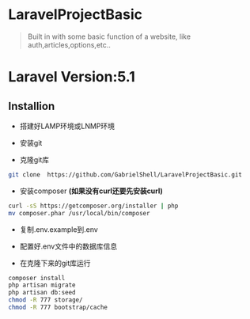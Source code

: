 # LaravelProjectBasic

> Built in with some basic function of a website, like auth,articles,options,etc..

# Laravel Version:5.1

## Installion

* 搭建好LAMP环境或LNMP环境

* 安装git

* 克隆git库

```bash
git clone  https://github.com/GabrielShell/LaravelProjectBasic.git
```

* 安装composer **(如果没有curl还要先安装curl)**

```bash
curl -sS https://getcomposer.org/installer | php
mv composer.phar /usr/local/bin/composer
```
*  复制.env.example到.env

*  配置好.env文件中的数据库信息

*  在克隆下来的git库运行
```bash
composer install
php artisan migrate
php artisan db:seed
chmod -R 777 storage/
chmod -R 777 bootstrap/cache
```
